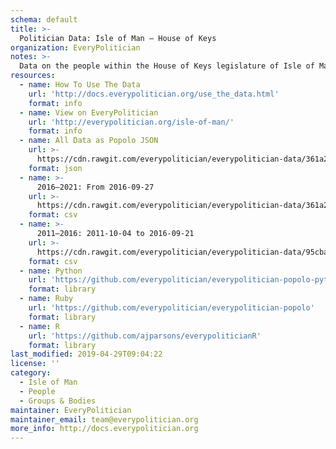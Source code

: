 ```yaml
---
schema: default
title: >-
  Politician Data: Isle of Man — House of Keys
organization: EveryPolitician
notes: >-
  Data on the people within the House of Keys legislature of Isle of Man.
resources:
  - name: How To Use The Data
    url: 'http://docs.everypolitician.org/use_the_data.html'
    format: info
  - name: View on EveryPolitician
    url: 'http://everypolitician.org/isle-of-man/'
    format: info
  - name: All Data as Popolo JSON
    url: >-
      https://cdn.rawgit.com/everypolitician/everypolitician-data/361a29986d9dd4e1031b6abf5f7c5a54d282dcc9/data/Isle_of_Man/House_of_Keys/ep-popolo-v1.0.json
    format: json
  - name: >-
      2016–2021: From 2016-09-27
    url: >-
      https://cdn.rawgit.com/everypolitician/everypolitician-data/361a29986d9dd4e1031b6abf5f7c5a54d282dcc9/data/Isle_of_Man/House_of_Keys/term-2016.csv
    format: csv
  - name: >-
      2011–2016: 2011-10-04 to 2016-09-21
    url: >-
      https://cdn.rawgit.com/everypolitician/everypolitician-data/95cbae68f96b2cf5f7640a262752a917bca8533a/data/Isle_of_Man/House_of_Keys/term-2011.csv
    format: csv
  - name: Python
    url: 'https://github.com/everypolitician/everypolitician-popolo-python'
    format: library
  - name: Ruby
    url: 'https://github.com/everypolitician/everypolitician-popolo'
    format: library
  - name: R
    url: 'https://github.com/ajparsons/everypoliticianR'
    format: library
last_modified: 2019-04-29T09:04:22
license: ''
category:
  - Isle of Man
  - People
  - Groups & Bodies
maintainer: EveryPolitician
maintainer_email: team@everypolitician.org
more_info: http://docs.everypolitician.org
---
```

